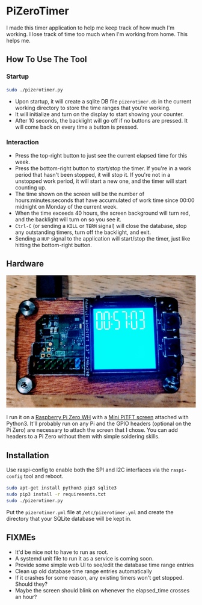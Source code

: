# PiZeroTimer

I made this timer application to help me keep track of how much I'm working. I
lose track of time too much when I'm working from home. This helps me. 

## How To Use The Tool

### Startup

```bash
sudo ./pizerotimer.py
```

* Upon startup, it will create a sqlite DB file `pizerotimer.db` in the current
  working directory to store the time ranges that you're working.
* It will initialize and turn on the display to start showing your counter.
* After 10 seconds, the backlight will go off if no buttons are pressed. It will
  come back on every time a button is pressed.

### Interaction

* Press the top-right button to just see the current elapsed time for this week.
* Press the bottom-right button to start/stop the timer. If you're in a work
  period that hasn't been stopped, it will stop it. If you're not in a unstopped
  work period, it will start a new one, and the timer will start counting up.
* The time shown on the screen will be the number of hours:minutes:seconds that
  have accumulated of work time since 00:00 midnight on Monday of the current
  week.
* When the time exceeds 40 hours, the screen background will turn red, and the
  backlight will turn on so you see it.
* `Ctrl-C` (or sending a `KILL` or `TERM` signal) will close the database, stop
  any outstanding timers, turn off the backlight, and exit.
* Sending a `HUP` signal to the application will start/stop the timer, just like
  hitting the bottom-right button.

## Hardware

![PiZeroTimer](/docs/device.jpg)

I run it on a [Raspberry Pi Zero WH](https://www.adafruit.com/product/3708) with
a [Mini PiTFT screen](https://www.adafruit.com/product/4484) attached with
Python3. It'll probably run on any Pi and the GPIO headers (optional on the Pi
Zero) are necessary to attach the screen that I chose. You can add headers to a
Pi Zero without them with simple soldering skills.

## Installation

Use raspi-config to enable both the SPI and I2C interfaces via the
`raspi-config` tool and reboot. 

```bash
sudo apt-get install python3 pip3 sqlite3
sudo pip3 install -r requirements.txt
sudo ./pizerotimer.py
```

Put the `pizerotimer.yml` file at `/etc/pizerotimer.yml` and create the
directory that your SQLite database will be kept in.

## FIXMEs

* It'd be nice not to have to run as root.
* A systemd unit file to run it as a service is coming soon.
* Provide some simple web UI to see/edit the database time range entries
* Clean up old database time range entries automatically
* If it crashes for some reason, any existing timers won't get stopped. Should
  they?
* Maybe the screen should blink on whenever the elapsed_time crosses an hour?
